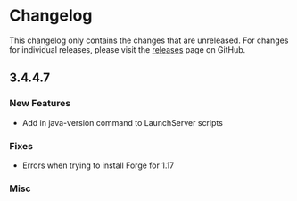 # Changelog

This changelog only contains the changes that are unreleased. For changes for individual releases, please visit the
[releases](https://github.com/ATLauncher/ATLauncher/releases) page on GitHub.

## 3.4.4.7

### New Features
- Add in java-version command to LaunchServer scripts

### Fixes
- Errors when trying to install Forge for 1.17

### Misc
